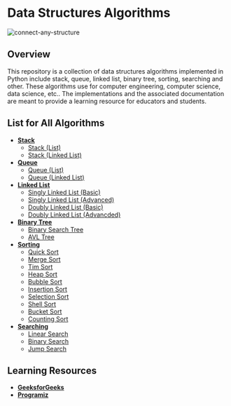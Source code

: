 # Data Structures Algorithms

![connect-any-structure](https://user-images.githubusercontent.com/86193685/205382575-03594fa1-0481-4d27-a768-3e9c9e565958.gif)

## Overview
This repository is a collection of data structures algorithms implemented in Python include stack, queue, linked list, binary tree, sorting, searching and other. These algorithms use for computer engineering, computer science, data science, etc.. The implementations and the associated documentation are meant to provide a learning resource for educators and students.

## List for All Algorithms
+ <b><a href="https://github.com/Bourbxn/data-structures-algorithms/tree/main/stack">Stack</a></b>
  - <a href="https://github.com/Bourbxn/data-structures-algorithms/tree/main/stack/stack_list.py">Stack (List)</a>
  - <a href="https://github.com/Bourbxn/data-structures-algorithms/tree/main/stack/stack_linked_list.py">Stack (Linked List)</a>
+ <b><a href="https://github.com/Bourbxn/data-structures-algorithms/tree/main/queue">Queue</a></b>
  - <a href="https://github.com/Bourbxn/data-structures-algorithms/tree/main/queue/queue_list.py">Queue (List)</a>
  - <a href="https://github.com/Bourbxn/data-structures-algorithms/tree/main/queue/queue_linked_list.py">Queue (Linked List)</a>
+ <b><a href="https://github.com/Bourbxn/data-structures-algorithms/tree/main/linked-list">Linked List</a></b>
  - <a href="https://github.com/Bourbxn/data-structures-algorithms/tree/main/linked-list/singly_linked_list_1.py">Singly Linked List (Basic)</a>
  - <a href="https://github.com/Bourbxn/data-structures-algorithms/tree/main/linked-list/singly_linked_list_2.py">Singly Linked List (Advanced)</a>
  - <a href="https://github.com/Bourbxn/data-structures-algorithms/tree/main/linked-list/doubly_linked_list_1.py">Doubly Linked List (Basic)</a>
  - <a href="https://github.com/Bourbxn/data-structures-algorithms/tree/main/linked-list/doubly_linked_list_2.py">Doubly Linked List (Advancded)</a>
+ <b><a href="https://github.com/Bourbxn/data-structures-algorithms/tree/main/binary-tree">Binary Tree</a></b>
  - <a href="https://github.com/Bourbxn/data-structures-algorithms/tree/main/binary-tree/binary_search_tree.py">Binary Search Tree</a>
  - <a href="https://github.com/Bourbxn/data-structures-algorithms/tree/main/binary-tree/avl_tree.py">AVL Tree</a>
+ <b><a href="https://github.com/Bourbxn/data-structures-algorithms/tree/main/sorting">Sorting</a></b>
  - <a href="https://github.com/Bourbxn/data-structures-algorithms/blob/main/sorting/quick_sort.py">Quick Sort</a>
  - <a href="https://github.com/Bourbxn/data-structures-algorithms/blob/main/sorting/merge_sort.py">Merge Sort</a>
  - <a href="https://github.com/Bourbxn/data-structures-algorithms/blob/main/sorting/tim_sort.py">Tim Sort</a>
  - <a href="https://github.com/Bourbxn/data-structures-algorithms/blob/main/sorting/heap_sort.py">Heap Sort</a>
  - <a href="https://github.com/Bourbxn/data-structures-algorithms/blob/main/sorting/bubble_sort.py">Bubble Sort</a>
  - <a href="https://github.com/Bourbxn/data-structures-algorithms/blob/main/sorting/insertion_sort.py">Insertion Sort</a>
  - <a href="https://github.com/Bourbxn/data-structures-algorithms/blob/main/sorting/selection_sort.py">Selection Sort</a>
  - <a href="https://github.com/Bourbxn/data-structures-algorithms/blob/main/sorting/shell_sort.py">Shell Sort</a>
  - <a href="https://github.com/Bourbxn/data-structures-algorithms/blob/main/sorting/bucket_sort.py">Bucket Sort</a>
  - <a href="https://github.com/Bourbxn/data-structures-algorithms/blob/main/sorting/counting_sort.py">Counting Sort</a>
+ <b><a href="https://github.com/Bourbxn/data-structures-algorithms/tree/main/searching">Searching</a></b>
  - <a href="https://github.com/Bourbxn/data-structures-algorithms/tree/main/searching/linear_search.py">Linear Search</a>
  - <a href="https://github.com/Bourbxn/data-structures-algorithms/tree/main/searching/binary_search.py">Binary Search</a>
  - <a href="https://github.com/Bourbxn/data-structures-algorithms/tree/main/searching/jump_search.py">Jump Search</a>

## Learning Resources
- <b><a href="https://www.geeksforgeeks.org/">GeeksforGeeks</a></b>
-  <b><a href="https://www.programiz.com/">Programiz</a></b>
